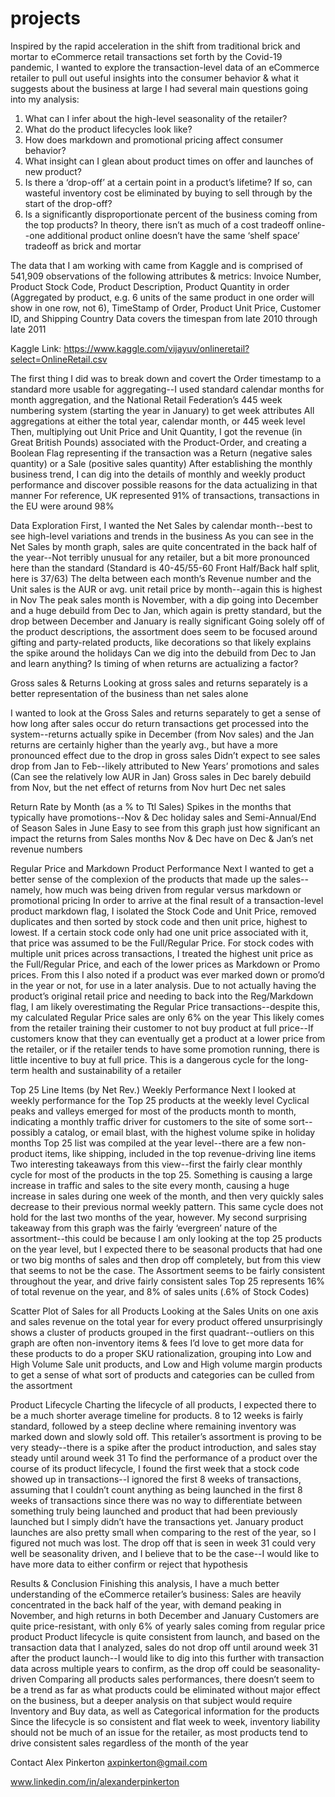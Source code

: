 # projects
Inspired by the rapid acceleration in the shift from traditional brick and mortar to eCommerce retail transactions set forth by the Covid-19 pandemic, I wanted to explore the transaction-level data of an eCommerce retailer to pull out useful insights into the consumer behavior & what it suggests about the business at large
I had several main questions going into my analysis:
1. What can I infer about the high-level seasonality of the retailer?
2. What do the product lifecycles look like? 
3. How does markdown and promotional pricing affect consumer behavior?
4. What insight can I glean about product times on offer and launches of new product?
5. Is there a ‘drop-off’ at a certain point in a product’s lifetime? If so, can wasteful inventory cost be eliminated by buying to sell through by the start of the drop-off?
6. Is a significantly disproportionate percent of the business coming from the top products? In theory, there isn’t as much of a cost tradeoff online--one additional product online doesn’t have the same ‘shelf space’ tradeoff as brick and mortar

The data that I am working with came from Kaggle and is comprised of 541,909 observations of the following attributes & metrics: Invoice Number, Product Stock Code, Product Description, Product Quantity in order (Aggregated by product, e.g. 6 units of the same product in one order will show in one row, not 6), TimeStamp of Order, Product Unit Price, Customer ID, and Shipping Country
Data covers the timespan from late 2010 through late 2011

Kaggle Link:
https://www.kaggle.com/vijayuv/onlineretail?select=OnlineRetail.csv

The first thing I did was to break down and covert the Order timestamp to a standard more usable for aggregating--I used standard calendar months for month aggregation, and the National Retail Federation’s 445 week numbering system (starting the year in January) to get week attributes
All aggregations at either the total year, calendar month, or 445 week level
Then, multiplying out Unit Price and Unit Quantity, I got the revenue (in Great British Pounds) associated with the Product-Order, and creating a Boolean Flag representing if the transaction was a Return (negative sales quantity) or a Sale (positive sales quantity)
After establishing the monthly business trend, I can dig into the details of monthly and weekly product performance and discover possible reasons for the data actualizing in that manner
For reference, UK represented 91% of transactions, transactions in the EU were around 98%

Data Exploration
First, I wanted the Net Sales by calendar month--best to see high-level variations and trends in the business
As you can see in the Net Sales by month graph, sales are quite concentrated in the back half of the year--Not terribly unusual for any retailer, but a bit more pronounced here than the standard (Standard is 40-45/55-60 Front Half/Back half split, here is 37/63)
The delta between each month’s Revenue number and the Unit sales is the AUR or avg. unit retail price by month--again this is highest in Nov
The peak sales month is November, with a dip going into December and a huge debuild from Dec to Jan, which again is pretty standard, but the drop between December and January is really significant
Going solely off of the product descriptions, the assortment does seem to be focused around gifting and party-related products, like decorations so that likely explains the spike around the holidays
Can we dig into the debuild from Dec to Jan and learn anything? Is timing of when returns are actualizing a factor?

Gross sales & Returns
Looking at gross sales and returns separately is a better representation of the business than net sales alone

I wanted to look at the Gross Sales and returns separately to get a sense of how long after sales occur do return transactions get processed into the system--returns actually spike in December (from Nov sales) and the Jan returns are certainly higher than the yearly avg., but have a more pronounced effect due to the drop in gross sales
Didn’t expect to see sales drop from Jan to Feb--likely attributed to New Years’ promotions and sales (Can see the relatively low AUR in Jan)
Gross sales in Dec barely debuild from Nov, but the net effect of returns from Nov hurt Dec net sales

Return Rate by Month (as a % to Ttl Sales)
Spikes in the months that typically have promotions--Nov & Dec holiday sales and Semi-Annual/End of Season Sales in June
Easy to see from this graph just how significant an impact the returns from Sales months Nov & Dec have on Dec & Jan’s net revenue numbers

Regular Price and Markdown Product Performance
Next I wanted to get a better sense of the complexion of the products that made up the sales--namely, how much was being driven from regular versus markdown or promotional pricing
In order to arrive at the final result of a transaction-level product markdown flag, I isolated the Stock Code and Unit Price, removed duplicates and then sorted by stock code and then unit price, highest to lowest. If a certain stock code only had one unit price associated with it, that price was assumed to be the Full/Regular Price. For stock codes with multiple unit prices across transactions, I treated the highest unit price as the Full/Regular Price, and each of the lower prices as Markdown or Promo prices. From this I also noted if a product was ever marked down or promo’d in the year or not, for use in a later analysis. 
Due to not actually having the product’s original retail price and needing to back into the Reg/Markdown flag, I am likely overestimating the Regular Price transactions--despite this, my calculated Regular Price sales are only 6% on the year
This likely comes from the retailer training their customer to not buy product at full price--If customers know that they can eventually get a product at a lower price from the retailer, or if the retailer tends to have some promotion running, there is little incentive to buy at full price. This is a dangerous cycle for the long-term health and sustainability of a retailer

Top 25 Line Items (by Net Rev.) Weekly Performance
Next I looked at weekly performance for the Top 25 products at the weekly level
Cyclical peaks and valleys emerged for most of the products month to month, indicating a monthly traffic driver for customers to the site of some sort--possibly a catalog, or email blast, with the highest volume spike in holiday months
Top 25 list was compiled at the year level--there are a few non-product items, like shipping, included in the top revenue-driving line items
Two interesting takeaways from this view--first the fairly clear monthly cycle for most of the products in the top 25. Something is causing a large increase in traffic and sales to the site every month, causing a huge increase in sales during one week of the month, and then very quickly sales decrease to their previous normal weekly pattern. This same cycle does not hold for the last two months of the year, however.
My second surprising takeaway from this graph was the fairly ‘evergreen’ nature of the assortment--this could be because I am only looking at the top 25 products on the year level, but I expected there to be seasonal products that had one or two big months of sales and then drop off completely, but from this view that seems to not be the case. The Assortment seems to be fairly consistent throughout the year, and drive fairly consistent sales
Top 25 represents 16% of total revenue on the year, and 8% of sales units (.6% of Stock Codes)

Scatter Plot of Sales for all Products
Looking at the Sales Units on one axis and sales revenue on the total year for every product offered unsurprisingly shows a cluster of products grouped in the first quadrant--outliers on this graph are often non-inventory items & fees
I’d love to get more data for these products to do a proper SKU rationalization, grouping into Low and High Volume Sale unit products, and Low and High volume margin products to get a sense of what sort of products and categories can be culled from the assortment

Product Lifecycle
Charting the lifecycle of all products, I expected there to be a much shorter average timeline for products. 8 to 12 weeks is fairly standard, followed by a steep decline where remaining inventory was marked down and slowly sold off. This retailer’s assortment is proving to be very steady--there is a spike after the product introduction, and sales stay steady until around week 31
To find the performance of a product over the course of its product lifecycle, I found the first week that a stock code showed up in transactions--I ignored the first 8 weeks of transactions, assuming that I couldn’t count anything as being launched in the first 8 weeks of transactions since there was no way to differentiate between something truly being launched and product that had been previously launched but I simply didn’t have the transactions yet. January product launches are also pretty small when comparing to the rest of the year, so I figured not much was lost.
The drop off that is seen in week 31 could very well be seasonality driven, and I believe that to be the case--I would like to have more data to either confirm or reject that hypothesis

Results & Conclusion
Finishing this analysis, I have a much better understanding of the eCommerce retailer’s business:
Sales are heavily concentrated in the back half of the year, with demand peaking in November, and high returns in both December and January
Customers are quite price-resistant, with only 6% of yearly sales coming from regular price product
Product lifecycle is quite consistent from launch, and based on the transaction data that I analyzed, sales do not drop off until around week 31 after the product launch--I would like to dig into this further with transaction data across multiple years to confirm, as the drop off could be seasonality-driven
Comparing all products sales performances, there doesn’t seem to be a trend as far as what products could be eliminated without major effect on the business, but a deeper analysis on that subject would require Inventory and Buy data, as well as Categorical information for the products
Since the lifecycle is so consistent and flat week to week, inventory liability should not be much of an issue for the retailer, as most products tend to drive consistent sales regardless of the month of the year


Contact
Alex Pinkerton
axpinkerton@gmail.com

www.linkedin.com/in/alexanderpinkerton


